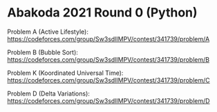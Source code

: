 # Abakoda 2021 Round 0 (Python)
Problem A (Active Lifestyle): https://codeforces.com/group/Sw3sdIlMPV/contest/341739/problem/A

Problem B (Bubble Sort): https://codeforces.com/group/Sw3sdIlMPV/contest/341739/problem/B

Problem K (Koordinated Universal Time): https://codeforces.com/group/Sw3sdIlMPV/contest/341739/problem/C

Problem D (Delta Variations): https://codeforces.com/group/Sw3sdIlMPV/contest/341739/problem/D
